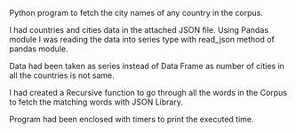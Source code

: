 Python program to fetch the city names of any country in the corpus.

I had countries and cities data in the attached JSON file. Using Pandas module I was reading the data into series type with read_json method of pandas module.

Data had been taken as series instead of Data Frame as number of cities in all the countries is not same.

I had created a Recursive function to go through all the words in the Corpus to fetch the matching words with JSON Library.

Program had been enclosed with timers to print the executed time.
